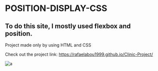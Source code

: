# POSITION-DISPLAY-CSS
To do this site, I mostly used flexbox and position.
--------------------------------------------------
Project made only by using HTML and CSS

Check out the project link: https://rafaelabou1999.github.io/Clinic-Project/

![a](https://user-images.githubusercontent.com/120579642/215762219-782a0f8a-3418-41f2-9847-4f3124aedb2f.gif)


